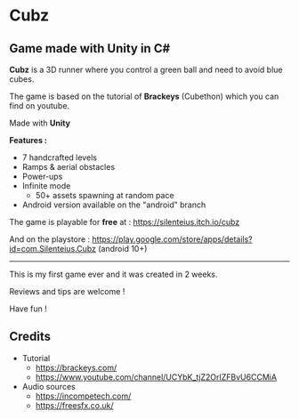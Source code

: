 # Cubz
## Game made with Unity in C#

**Cubz** is a 3D runner where you control a green ball and need to avoid blue cubes.

The game is based on the tutorial of **Brackeys** (Cubethon) which you can find on youtube.

Made with **Unity**

**Features :**

* 7 handcrafted levels
* Ramps & aerial obstacles
* Power-ups
* Infinite mode
  * 50+ assets spawning at random pace
* Android version available on the "android" branch

The game is playable for **free** at : https://silenteius.itch.io/cubz

And on the playstore : https://play.google.com/store/apps/details?id=com.Silenteius.Cubz (android 10+)

---

This is my first game ever and it was created in 2 weeks. 

Reviews and tips are welcome !

Have fun ! 

## Credits
* Tutorial
  * https://brackeys.com/
  * https://www.youtube.com/channel/UCYbK_tjZ2OrIZFBvU6CCMiA
* Audio sources
  * https://incompetech.com/
  * https://freesfx.co.uk/

